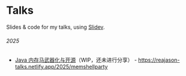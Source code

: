 # Talks

Slides &amp; code for my talks, using [Slidev](https://sli.dev).

###### 2025

- [Java 内存马武器化与开源](./slides/memshellparty)（WIP，还未进行分享） - https://reajason-talks.netlify.app/2025/memshellparty